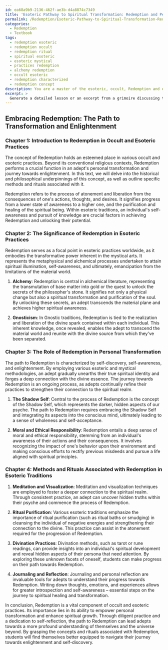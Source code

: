 ```yaml
---
id: ea68a9b9-2136-462f-ae3b-d4a8874c7349
title: 'Esoteric Pathway to Spiritual Transformation: Redemption and Personal Growth'
permalink: /Redemption/Esoteric-Pathway-to-Spiritual-Transformation-Redemption-and-Personal-Growth/
categories:
  - Redemption
  - Textbook
tags:
  - redemption esoteric
  - redemption occult
  - redemption ritual
  - spiritual esoteric
  - esoteric mystical
  - practices redemption
  - alchemy redemption
  - occult esoteric
  - redemption characterized
  - redemption concept
description: You are a master of the esoteric, occult, Redemption and education, you have written many textbooks on the subject in ways that provide students with rich and deep understanding of the subject. You are being asked to write textbook-like sections on a topic and you do it with full context, explainability, and reliability in accuracy to the true facts of the topic at hand, in a textbook style that a student would easily be able to learn from, in a rich, engaging, and contextual way. Always include relevant context (such as formulas and history), related concepts, and in a way that someone can gain deep insights from.
excerpt: > 
  Generate a detailed lesson or an excerpt from a grimoire discussing the concept of Redemption in the context of occult and esoteric practices. This should be suitable for students seeking a deeper understanding and knowledge of the subject. The text should cover its significance, the role it plays in personal transformation, and outline various methods or rituals associated with Redemption within esoteric traditions.
---
```


## Embracing Redemption: The Path to Transformation and Enlightenment

### Chapter 1: Introduction to Redemption in Occult and Esoteric Practices

The concept of Redemption holds an esteemed place in various occult and esoteric practices. Beyond its conventional religious contexts, Redemption performs a crucial function in an adept's personal transformation and journey towards enlightenment. In this text, we will delve into the historical and philosophical underpinnings of this concept, as well as outline specific methods and rituals associated with it.

Redemption refers to the process of atonement and liberation from the consequences of one's actions, thoughts, and desires. It signifies progress from a lower state of awareness to a higher one, and the purification and healing of the spiritual being. Within esoteric traditions, an individual's self-awareness and pursuit of knowledge are crucial factors in achieving Redemption and unlocking their potential.

### Chapter 2: The Significance of Redemption in Esoteric Practices

Redemption serves as a focal point in esoteric practices worldwide, as it embodies the transformative power inherent in the mystical arts. It represents the metaphysical and alchemical processes undertaken to attain spiritual illumination, self-awareness, and ultimately, emancipation from the limitations of the material world.

1. ****Alchemy****: Redemption is central in alchemical literature, representing the transmutation of base matter into gold or the quest to unlock the secrets of the philosopher's stone. It signifies not only a physical change but also a spiritual transformation and purification of the soul. By unlocking these secrets, an adept transcends the material plane and achieves higher spiritual awareness.

2. ****Gnosticism****: In Gnostic traditions, Redemption is tied to the realization and liberation of the divine spark contained within each individual. This inherent knowledge, once revealed, enables the adept to transcend the material world and reunite with the divine source from which they've been separated.

### Chapter 3: The Role of Redemption in Personal Transformation

The path to Redemption is characterized by self-discovery, self-awareness, and enlightenment. By employing various esoteric and mystical methodologies, an adept gradually unearths their true spiritual identity and forges a deep connection with the divine essence. The journey towards Redemption is an ongoing process, as adepts continually refine their practices to strengthen their connection to the spiritual realm.

1. ****The Shadow Self****: Central to the process of Redemption is the concept of the Shadow Self, which represents the darker, hidden aspects of our psyche. The path to Redemption requires embracing the Shadow Self and integrating its aspects into the conscious mind, ultimately leading to a sense of wholeness and self-acceptance.

2. ****Moral and Ethical Responsibility****: Redemption entails a deep sense of moral and ethical responsibility, stemming from an individual's awareness of their actions and their consequences. It involves recognizing the impact of one's behavior upon their environment and making conscious efforts to rectify previous misdeeds and pursue a life aligned with spiritual principles.

### Chapter 4: Methods and Rituals Associated with Redemption in Esoteric Traditions 

1. ****Meditation and Visualization****: Meditation and visualization techniques are employed to foster a deeper connection to the spiritual realm. Through consistent practice, an adept can uncover hidden truths within their psyche and commence the process of Redemption.

2. ****Ritual Purification****: Various esoteric traditions emphasize the importance of ritual purification (such as ritual baths or smudging) in cleansing the individual of negative energies and strengthening their connection to the divine. This practice can assist in the atonement required for the progression of Redemption.

3. ****Divination Practices****: Divination methods, such as tarot or rune readings, can provide insights into an individual's spiritual development and reveal hidden aspects of their persona that need attention. By exploring these unknown facets of oneself, students can make progress on their path towards Redemption.

4. ****Journaling and Reflection****: Journaling and personal reflection are invaluable tools for adepts to understand their progress towards Redemption. Writing down thoughts, emotions, and experiences allows for greater introspection and self-awareness – essential steps on the journey to spiritual healing and transformation.

In conclusion, Redemption is a vital component of occult and esoteric practices. Its importance lies in its ability to empower personal transformation and enhance spiritual growth. Through diligent practice and a dedication to self-reflection, the path to Redemption can lead adepts towards a more profound understanding of themselves and the universe beyond. By grasping the concepts and rituals associated with Redemption, students will find themselves better equipped to navigate their journey towards enlightenment and self-discovery.

